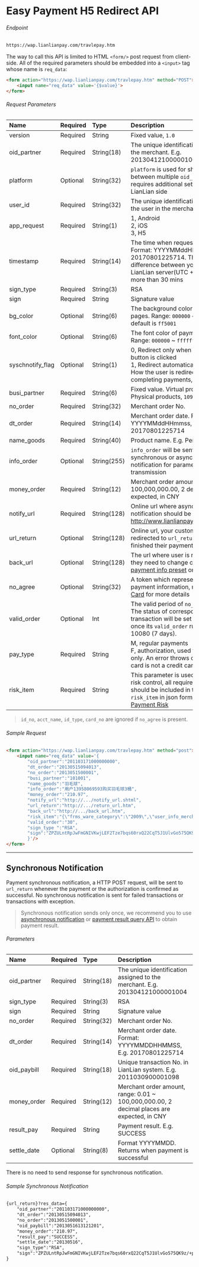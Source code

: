 # Easy Payment H5 Redirect API

###### Endpoint

```html
https://wap.lianlianpay.com/travlepay.htm
```

The way to call this API is limited to HTML ```<form/>``` post request from client-side. All of the required parameters should be embedded into a ```<input>``` tag whose name is ```req_data```:

```html
<form action="https://wap.lianlianpay.com/travlepay.htm" method="POST">
	<input name="req_data" value='{$value}'>
</form> 
```



###### Request Parameters

|Name|Required|Type|Description|
|:---|:---|:---|:---|
|version|Required|String|Fixed value, ```1.0```|
|oid_partner|Required|String(18)|The unique identification assigned to the merchant. E.g. 201304121000001004|
|platform|Optional|String(32)| ```platform``` is used for sharing user info between multiple ```oid_partner```, this requires additional settings from LianLian side|
|user_id|Required|String(32)|The unique identification assigned to the user in the merchant’s system|
|app_request|Required|String(1)| 1, Android <br> 2, iOS <br> 3, H5|
|timestamp|Required|String(14)|The time when request is initialized. Format: YYYYMMddHHmmss, E.g. 20170801225714. The time difference between your server and LianLian server(UTC +8) should be no more than 30 mins|
|sign_type|Required|String(3)|RSA |
|sign|Required|String|Signature value|
|bg_color|Optional|String(6)|The background color of payment pages. Range: ```000000``` ~ ```ffffff```. By default is ```ff5001```|
|font_color|Optional|String(6)|The font color of payment pages. Range: ```000000``` ~ ```ffffff```|
|syschnotify_flag|Optional|String(1)| 0, Redirect only when the return button is clicked <br> 1, Redirect automatically <br> How the user is redirected after completing payments, by default is 0|
|busi_partner|Required|String(6)|Fixed value. Virtual products, ```101001```; Physical products, ```109001```|
|no_order|Required|String(32)|Merchant order No.|
|dt_order|Required|String(14)|Merchant order date. Format: YYYYMMddHHmmss, E.g. 20170801225714|
|name_goods|Required|String(40)|Product name. E.g. Pen|
|info_order|Optional|String(255)|```info_order``` will be sent back in synchronous or asynchronous notification for parameters transmission|
|money_order|Required|String(12)|Merchant order amount, range: 0.01 ~ 100,000,000.00, 2 decimal places are expected, in CNY|
|notify_url|Required|String(128)|Online url where asynchronous notification should be sent, E.g. http://www.lianlianpay.com/help/notify|
|url_return|Optional|String(128)|Online url, your customer will be redirected to ```url_return``` once they finished their payment|
|back_url|Optional|String(128)| The url where user is redirected when they need to change cards. For [payment info preset](easypay.md#payment-info-preset) only|
|no_agree|Optional|String(32)| A token which represents the key payment information, refer to [Binding Card](easypay.md) for more details|
|valid_order|Optional|Int|The valid period of ```no_order```, in minute. The status of corresponding transaction will be set to "Closed" once its ```valid_order``` run out. Default: 10080 (7 days). |
|pay_type|Required|String| M, regular payments <br> F, authorization, used for credit card only. An error throws out if the used card is not a credit card|
|risk_item|Required|String| This parameter is used for payment risk control, all required parameters should be included in the value of ```risk_item``` in json format, refer to [Payment Risk](payment_risk_item.md)| 


> ```id_no```, ```acct_name```, ```id_type```, ```card_no``` are ignored if ```no_agree``` is present.

###### Sample Request

```html
<form action="https://wap.lianlianpay.com/travlepay.htm" method="post"> 
	<input name="req_data" value='{
		"oid_partner":"201103171000000000",
		"dt_order":"20130515094013",
		"no_order":"2013051500001",
		"busi_partner":"101001",
		"name_goods":"羽毛球",
		"info_order":"用户13958069593购买羽毛球3桶",
		"money_order":"210.97",
		"notify_url":"http://.../notify_url.shtml",
		"url_return":"http://.../return_url.htm",
		"back_url":"http://.../back_url.htm",
		"risk_item":"{\"frms_ware_category\":\"2009\",\"user_info_mercht_userno\":\"123456\",\"user_info_dt_register\":\"20141015165530\",\"user_info_full_name\":\"张三\",\"user_info_id_no\":\"3306821990012121221\",\"user_info_identify_type\":\"1\",\"user_info_identify_state\":\"1\"}",
		"valid_order":"30",
		"sign_type ":"RSA",
		"sign":"ZPZULntRpJwFmGNIVKwjLEF2Tze7bqs60rxQ22CqT5J1UlvGo575QK9z/+p+7E9cOoRoWzqR6xHZ6WVv3dloyGKDR0btvrdqPgUAoeaX/YOWzTh00vwcQ+HBtXE+vPTfAqjCTxiiSJEOY7ATCF1q7iP3sfQxhS0nDUug1LP3OLk="
		}'/>
</form>
```

***

## Synchronous Notification

Payment synchronous notification, a HTTP POST request, will be sent to ```url_return``` whenever the payment or the authorization is confirmed as successful. No synchronous notification is sent for failed transactions or transactions with exception. 

> Synchronous notification sends only once, we recommend you to use [asynchronous notification](asyn_notification.md) or [payment result query API](easypay_payment_result_query.md) to obtain payment result.

###### Parameters

|Name|Required|Type|Description|
|:---|:---|:---|:---|
|oid_partner|Required|String(18)|The unique identification assigned to the merchant. E.g. 201304121000001004|
|sign_type|Required|String(3)|RSA |
|sign|Required|String|Signature value|
|no_order|Required|String(32)|Merchant order No.|
|dt_order|Required|String(14)|Merchant order date. Format: YYYYMMDDHHMMSS, E.g. 20170801225714|
|oid_paybill|Required|String(18)|Unique transaction No. in LianLian system. E.g. 2011030900001098|
|money_order|Required|String(12)|Merchant order amount, range: 0.01 ~ 100,000,000.00, 2 decimal places are expected, in CNY|
|result_pay|Required|String| Payment result. E.g. SUCCESS|
|settle_date|Optional|String(8)| Format YYYYMMDD. Returns when payment is successful|

There is no need to send response for synchronous notification.

###### Sample Synchronous Notification

```html
{url_return}?res_data={
	"oid_partner":"201103171000000000",
	"dt_order":"20130515094013",
	"no_order":"2013051500001",
	"oid_paybill":"2013051613121201",
	"money_order":"210.97",
	"result_pay":"SUCCESS",
	"settle_date":"20130516",
	"sign_type":"RSA", 
	"sign":"ZPZULntRpJwFmGNIVKwjLEF2Tze7bqs60rxQ22CqT5J1UlvGo575QK9z/+p+7E9cOoRoWzqR6xHZ6WVv3dloyGKDR0btvrdqPgUAoeaX/YOWzTh00vwcQ+HBtXE+vPTfAqjCTxiiSJEOY7ATCF1q7iP3sfQxhS0nDUug1LP3OLk="
}
```